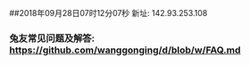 ##2018年09月28日07时12分07秒 新址: 142.93.253.108
### 兔友常见问题及解答: https://github.com/wanggonging/d/blob/w/FAQ.md
